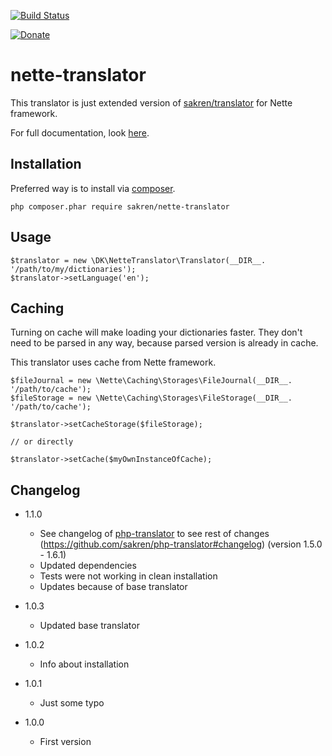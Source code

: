 [![Build Status](https://travis-ci.org/sakren/nette-translator.png?branch=master)](https://travis-ci.org/sakren/nette-translator)

[![Donate](http://b.repl.ca/v1/donate-PayPal-brightgreen.png)](https://www.paypal.com/cgi-bin/webscr?cmd=_s-xclick&hosted_button_id=S3EYEQST8ZD5Y)

# nette-translator

This translator is just extended version of [sakren/translator](https://github.com/sakren/php-translator) for Nette framework.

For full documentation, look [here](https://github.com/sakren/php-translator/blob/master/README.md).

## Installation

Preferred way is to install via [composer](http://getcomposer.org/).

```
php composer.phar require sakren/nette-translator
```

## Usage

```
$translator = new \DK\NetteTranslator\Translator(__DIR__. '/path/to/my/dictionaries');
$translator->setLanguage('en');
```

## Caching

Turning on cache will make loading your dictionaries faster. They don't need to be parsed in any way, because parsed version
is already in cache.

This translator uses cache from Nette framework.

```
$fileJournal = new \Nette\Caching\Storages\FileJournal(__DIR__. '/path/to/cache');
$fileStorage = new \Nette\Caching\Storages\FileStorage(__DIR__. '/path/to/cache');

$translator->setCacheStorage($fileStorage);

// or directly

$translator->setCache($myOwnInstanceOfCache);
```

## Changelog

* 1.1.0
	+ See changelog of [php-translator]() to see rest of changes (https://github.com/sakren/php-translator#changelog) (version 1.5.0 - 1.6.1)
	+ Updated dependencies
	+ Tests were not working in clean installation
	+ Updates because of base translator

* 1.0.3
	+ Updated base translator

* 1.0.2
	+ Info about installation

* 1.0.1
	+ Just some typo

* 1.0.0
	+ First version